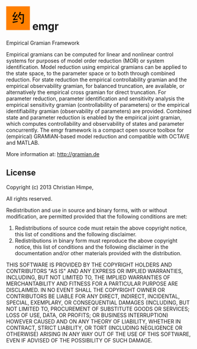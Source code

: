 ![emgr Logo](emgr.png) emgr
===========================
Empirical Gramian Framework

Empirical gramians can be computed for linear and nonlinear control systems for purposes of model order reduction (MOR) or system identification. 
Model reduction using empirical gramians can be applied to the state space, to the parameter space or to both through combined reduction. 
For state reduction the empirical controllability gramian and the empirical observability gramian, for balanced truncation, are available, or alternatively the empirical cross gramian for direct truncation. 
For parameter reduction, parameter identification and sensitivity analysis the empirical sensitivity gramian (controllability of parameters) or the empirical identifiability gramian (observability of parameters) are provided. 
Combined state and parameter reduction is enabled by the empirical joint gramian, which computes controllability and observability of states and parameter concurrently. 
The emgr framework is a compact open source toolbox for (empirical) GRAMIAN-based model reduction and compatible with OCTAVE and MATLAB. 

More information at: http://gramian.de

License
-------

Copyright (c) 2013 Christian Himpe,

All rights reserved.

Redistribution and use in source and binary forms, with or without modification,
are permitted provided that the following conditions are met:

1. Redistributions of source code must retain the above copyright notice,
   this list of conditions and the following disclaimer.
2. Redistributions in binary form must reproduce the above copyright notice,
   this list of conditions and the following disclaimer in the documentation
   and/or other materials provided with the distribution.

THIS SOFTWARE IS PROVIDED BY THE COPYRIGHT HOLDERS AND CONTRIBUTORS "AS IS" AND
ANY EXPRESS OR IMPLIED WARRANTIES, INCLUDING, BUT NOT LIMITED TO, THE IMPLIED
WARRANTIES OF MERCHANTABILITY AND FITNESS FOR A PARTICULAR PURPOSE ARE DISCLAIMED.
IN NO EVENT SHALL THE COPYRIGHT OWNER OR CONTRIBUTORS BE LIABLE FOR ANY DIRECT,
INDIRECT, INCIDENTAL, SPECIAL, EXEMPLARY, OR CONSEQUENTIAL DAMAGES (INCLUDING, BUT
NOT LIMITED TO, PROCUREMENT OF SUBSTITUTE GOODS OR SERVICES; LOSS OF USE, DATA, OR
PROFITS; OR BUSINESS INTERRUPTION) HOWEVER CAUSED AND ON ANY THEORY OF LIABILITY,
WHETHER IN CONTRACT, STRICT LIABILITY, OR TORT (INCLUDING NEGLIGENCE OR OTHERWISE)
ARISING IN ANY WAY OUT OF THE USE OF THIS SOFTWARE, EVEN IF ADVISED OF THE POSSIBILITY
OF SUCH DAMAGE.
